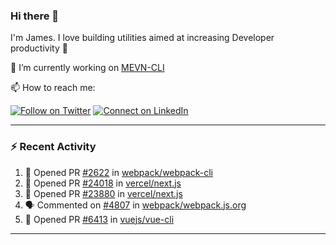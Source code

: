 ### Hi there 👋

I'm James. I love building utilities aimed at increasing Developer productivity :raised_hands: 

🔭 I’m currently working on [MEVN-CLI](https://github.com/madlabsinc/mevn-cli)

📫 How to reach me:

[![Follow on Twitter](https://img.shields.io/badge/--twitter?label=Twitter&logo=Twitter&style=social)](https://twitter.com/james_madhacks) [![Connect on LinkedIn](https://img.shields.io/badge/--linkedin?label=LinkedIn&logo=LinkedIn&style=social)](https://www.linkedin.com/in/jamesgeorge007)

---

### :zap: Recent Activity

<!--START_SECTION:activity-->
1. 💪 Opened PR [#2622](https://github.com/webpack/webpack-cli/pull/2622) in [webpack/webpack-cli](https://github.com/webpack/webpack-cli)
2. 💪 Opened PR [#24018](https://github.com/vercel/next.js/pull/24018) in [vercel/next.js](https://github.com/vercel/next.js)
3. 💪 Opened PR [#23880](https://github.com/vercel/next.js/pull/23880) in [vercel/next.js](https://github.com/vercel/next.js)
4. 🗣 Commented on [#4807](https://github.com/webpack/webpack.js.org/issues/4807) in [webpack/webpack.js.org](https://github.com/webpack/webpack.js.org)
5. 💪 Opened PR [#6413](https://github.com/vuejs/vue-cli/pull/6413) in [vuejs/vue-cli](https://github.com/vuejs/vue-cli)
<!--END_SECTION:activity-->

---

<!--
**jamesgeorge007/jamesgeorge007** is a ✨ _special_ ✨ repository because its `README.md` (this file) appears on your GitHub profile.

Here are some ideas to get you started:

- 🌱 I’m currently learning ...
- 👯 I’m looking to collaborate on ...
- 🤔 I’m looking for help with ...
- 💬 Ask me about ...
- 😄 Pronouns: ...
- ⚡ Fun fact: ...
-->
